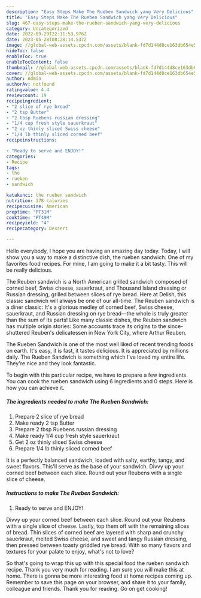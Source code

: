 ```yaml
---
description: "Easy Steps Make The Rueben Sandwich yang Very Delicious"
title: "Easy Steps Make The Rueben Sandwich yang Very Delicious"
slug: 467-easy-steps-make-the-rueben-sandwich-yang-very-delicious
category: Uncategorized
date: 2022-09-29T22:11:53.976Z
date: 2023-05-28T08:28:14.537Z
image: //global-web-assets.cpcdn.com/assets/blank-fd7d144d8ce163db654e5a02c40b08a2775adb7897d16e4062681dc7e1b2800f.png
hideToc: false
enableToc: true
enableTocContent: false
thumbnail: //global-web-assets.cpcdn.com/assets/blank-fd7d144d8ce163db654e5a02c40b08a2775adb7897d16e4062681dc7e1b2800f.png
cover: //global-web-assets.cpcdn.com/assets/blank-fd7d144d8ce163db654e5a02c40b08a2775adb7897d16e4062681dc7e1b2800f.png
author: Admin
authorAv: notfound
ratingvalue: 4.4
reviewcount: 19
recipeingredient:
- "2 slice of rye bread"
- "2 tsp Butter"
- "2 tbsp Ruebens russian dressing"
- "1/4 cup fresh style sauerkraut"
- "2 oz thinly sliced Swiss cheese"
- "1/4 lb thinly sliced corned beef"
recipeinstructions:

- "Ready to serve and ENJOY!"
categories:
- Recipe
tags:
- the
- rueben
- sandwich

katakunci: the rueben sandwich 
nutrition: 178 calories
recipecuisine: American
preptime: "PT31M"
cooktime: "PT49M"
recipeyield: "4"
recipecategory: Dessert

---
```



Hello everybody, I hope you are having an amazing day today. Today, I will show you a way to make a distinctive dish, the rueben sandwich. One of my favorites food recipes. For mine, I am going to make it a bit tasty. This will be really delicious.

The Reuben sandwich is a North American grilled sandwich composed of corned beef, Swiss cheese, sauerkraut, and Thousand Island dressing or Russian dressing, grilled between slices of rye bread. Here at Delish, this classic sandwich will always be one of our all-time. The Reuben sandwich is a diner classic: It&#39;s a glorious medley of corned beef, Swiss cheese, sauerkraut, and Russian dressing on rye bread—the whole is truly greater than the sum of its parts! Like many classic dishes, the Reuben sandwich has multiple origin stories: Some accounts trace its origins to the since-shuttered Reuben&#39;s delicatessen in New York City, where Arthur Reuben.

The Rueben Sandwich is one of the most well liked of recent trending foods on earth. It's easy, it is fast, it tastes delicious. It is appreciated by millions daily. The Rueben Sandwich is something which I've loved my entire life. They're nice and they look fantastic.


To begin with this particular recipe, we have to prepare a few ingredients. You can cook the rueben sandwich using 6 ingredients and 0 steps. Here is how you can achieve it.

<!--inarticleads1-->

##### The ingredients needed to make The Rueben Sandwich:

1. Prepare 2 slice of rye bread
1. Make ready 2 tsp Butter
1. Prepare 2 tbsp Ruebens russian dressing
1. Make ready 1/4 cup fresh style sauerkraut
1. Get 2 oz thinly sliced Swiss cheese
1. Prepare 1/4 lb thinly sliced corned beef


It is a perfectly balanced sandwich, loaded with salty, earthy, tangy, and sweet flavors. This&#39;ll serve as the base of your sandwich. Divvy up your corned beef between each slice. Round out your Reubens with a single slice of cheese. 

<!--inarticleads2-->

##### Instructions to make The Rueben Sandwich:


1. Ready to serve and ENJOY!

Divvy up your corned beef between each slice. Round out your Reubens with a single slice of cheese. Lastly, top them off with the remaining slices of bread. Thin slices of corned beef are layered with sharp and crunchy sauerkraut, melted Swiss cheese, and sweet and tangy Russian dressing, then pressed between toasty griddled rye bread. With so many flavors and textures for your palate to enjoy, what&#39;s not to love? 

So that's going to wrap this up with this special food the rueben sandwich recipe. Thank you very much for reading. I am sure you will make this at home. There is gonna be more interesting food at home recipes coming up. Remember to save this page on your browser, and share it to your family, colleague and friends. Thank you for reading. Go on get cooking!
